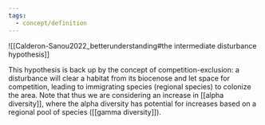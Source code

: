 ```yaml
---
tags:
  - concept/definition
---
```

![[Calderon-Sanou2022_betterunderstanding#the intermediate disturbance hypothesis]]

This hypothesis is back up by the concept of competition-exclusion: a disturbance will clear a habitat from its biocenose and let space for competition, leading to immigrating species (regional species) to colonize the area.
Note that thus we are considering an increase in [[alpha diversity]], where the alpha diversity has potential for increases based on a regional pool of species ([[gamma diversity]]).